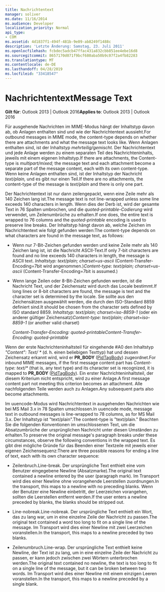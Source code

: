 ```yaml
---
title: Nachrichtentext
manager: soliver
ms.date: 11/16/2014
ms.audience: Developer
localization_priority: Normal
api_type:
- COM
ms.assetid: 4d1837f1-494f-481b-9e09-ab8249f1488c
description: 'Letzte Änderung: Samstag, 23. Juli 2011'
ms.openlocfilehash: fcbdec5adcb47ffac431a832cbb851ee4ebe16d8
ms.sourcegitcommit: 8657170d071f9bcf680aba50b9c07f2a4fb82283
ms.translationtype: MT
ms.contentlocale: de-DE
ms.lasthandoff: 04/28/2019
ms.locfileid: "33418547"
---
```

# <a name="message-text"></a><span data-ttu-id="9e5ef-103">Nachrichtentext</span><span class="sxs-lookup"><span data-stu-id="9e5ef-103">Message Text</span></span>

  
  
<span data-ttu-id="9e5ef-104">**Gilt für**: Outlook 2013 | Outlook 2016</span><span class="sxs-lookup"><span data-stu-id="9e5ef-104">**Applies to**: Outlook 2013 | Outlook 2016</span></span> 
  
<span data-ttu-id="9e5ef-105">Für ausgehende Nachrichten im MIME-Modus hängt der Inhaltstyp davon ab, ob Anlagen enthalten sind und wie der Nachrichtentext aussieht.</span><span class="sxs-lookup"><span data-stu-id="9e5ef-105">For outbound messages in MIME mode, the content-type depends on whether there are attachments and what the message text looks like.</span></span> <span data-ttu-id="9e5ef-106">Wenn Anlagen enthalten sind, ist der Inhaltstyp  _mehrteilig/gemischt._ Der Nachrichtentext und jede Anlage werden zu einem separaten Teil des Nachrichteninhalts, jeweils mit einem eigenen Inhaltstyp.</span><span class="sxs-lookup"><span data-stu-id="9e5ef-106">If there are attachments, the Content-type is  _multipart/mixed;_ the message text and each attachment become a separate part of the message content, each with its own content-type.</span></span> <span data-ttu-id="9e5ef-107">Wenn keine Anlagen enthalten sind, ist der Inhaltstyp der Nachricht  _text/plain,_ und es gibt nur einen Teil.</span><span class="sxs-lookup"><span data-stu-id="9e5ef-107">If there are no attachments, the content-type of the message is  _text/plain_ and there is only one part.</span></span> 
  
<span data-ttu-id="9e5ef-108">Der Nachrichtentext ist nur dann zeilengepackt, wenn eine Zeile mehr als 140 Zeichen lang ist.</span><span class="sxs-lookup"><span data-stu-id="9e5ef-108">The message text is not line-wrapped unless some line exceeds 140 characters in length.</span></span> <span data-ttu-id="9e5ef-109">Wenn dies der Derb ist, wird der gesamte Text in 76 Spalten umbrochen, und die  _quoted-printable-Codierung_ wird verwendet, um Zeilenumbrüche zu erhalten.</span><span class="sxs-lookup"><span data-stu-id="9e5ef-109">If one does, the entire text is wrapped to 76 columns and the  _quoted-printable_ encoding is used to preserve line breaks.</span></span> <span data-ttu-id="9e5ef-110">Der Inhaltstyp hängt davon ab, welche Zeichen im Nachrichtentext wie folgt gefunden werden:</span><span class="sxs-lookup"><span data-stu-id="9e5ef-110">The content-type depends on what characters are found in the message text, as follows:</span></span> 
  
- <span data-ttu-id="9e5ef-111">Wenn nur 7-Bit-Zeichen gefunden werden und keine Zeile mehr als 140 Zeichen lang ist, ist die Nachricht ASCII-Text.</span><span class="sxs-lookup"><span data-stu-id="9e5ef-111">If only 7-bit characters are found and no line exceeds 140 characters in length, the message is ASCII text.</span></span> <span data-ttu-id="9e5ef-112">_Inhaltstyp: text/plain; charset=us-ascii_ (Content-Transfer-Encoding=7bit wird angenommen.)</span><span class="sxs-lookup"><span data-stu-id="9e5ef-112">_Content-type: text/plain; charset=us-ascii_ (Content-Transfer-Encoding=7bit is assumed.)</span></span> 
    
- <span data-ttu-id="9e5ef-113">Wenn lange Zeilen oder 8-Bit-Zeichen gefunden werden, ist die Nachricht Text, und der Zeichensatz wird durch das Locale bestimmt.</span><span class="sxs-lookup"><span data-stu-id="9e5ef-113">If long lines or 8-bit characters are found, the message is text and the character set is determined by the locale.</span></span> <span data-ttu-id="9e5ef-114">Sie sollte aus den Zeichensätzen ausgewählt werden, die durch den ISO-Standard 8859 definiert sind.</span><span class="sxs-lookup"><span data-stu-id="9e5ef-114">It should be chosen from the character sets defined by ISO standard 8859.</span></span> <span data-ttu-id="9e5ef-115">_Inhaltstyp: text/plain; charset=iso-8859-1_ (oder ein anderer gültiger Zeichensatz)</span><span class="sxs-lookup"><span data-stu-id="9e5ef-115">_Content-type: text/plain; charset=iso-8859-1_ (or another valid charset)</span></span> 
    
     <span data-ttu-id="9e5ef-116">_Content-Transfer-Encoding: quoted-printable_</span><span class="sxs-lookup"><span data-stu-id="9e5ef-116">_Content-Transfer-Encoding: quoted-printable_</span></span>
    
<span data-ttu-id="9e5ef-117">Wenn der erste Nachrichteninhaltsteil für eingehende #A0 den Inhaltstyp _"Content": Text/ \*_ (d. h. einen beliebigen Texttyp) hat und dessen Zeichensatz erkannt wird, wird er **PR_BODY** ([PidTagBody](pidtagbody-canonical-property.md)) zugeordnet.</span><span class="sxs-lookup"><span data-stu-id="9e5ef-117">For inbound MIME messages, if the first message content part has  _Content-type: text/\*_ (that is, any text type) and its character set is recognized, it is mapped to **PR_BODY** ([PidTagBody](pidtagbody-canonical-property.md)).</span></span> <span data-ttu-id="9e5ef-118">Ein erster Nachrichteninhaltsteil, der diesem Kriterium nicht entspricht, wird zu einer Anlage.</span><span class="sxs-lookup"><span data-stu-id="9e5ef-118">A first message content part not meeting this criterion becomes an attachment.</span></span> <span data-ttu-id="9e5ef-119">Alle nachfolgenden Teile werden auch zu Anlagen.</span><span class="sxs-lookup"><span data-stu-id="9e5ef-119">Any subsequent parts also become attachments.</span></span>
  
<span data-ttu-id="9e5ef-120">Im uuencode-Modus wird Nachrichtentext in ausgehenden Nachrichten wie bei MS Mail 3.x in 78 Spalten umschlossen.</span><span class="sxs-lookup"><span data-stu-id="9e5ef-120">In uuencode mode, message text in outbound messages is line-wrapped to 78 columns, as for MS Mail 3.x.</span></span> <span data-ttu-id="9e5ef-121">Der Inhaltstyp ist "text/plain".</span><span class="sxs-lookup"><span data-stu-id="9e5ef-121">The content-type is "text/plain."</span></span> <span data-ttu-id="9e5ef-122">Beachten Sie die folgenden Konventionen im umschlossenen Text, um die Absatzumbrüche der ursprünglichen Nachricht unter diesen Umständen zu erhalten.</span><span class="sxs-lookup"><span data-stu-id="9e5ef-122">To preserve the original message's paragraph breaks under these circumstances, observe the following conventions in the wrapped text.</span></span> <span data-ttu-id="9e5ef-123">Es gibt drei mögliche Gründe für das Beenden einer Textzeile mit jeweils einer eigenen Zeichensequenz:</span><span class="sxs-lookup"><span data-stu-id="9e5ef-123">There are three possible reasons for ending a line of text, each with its own character sequence:</span></span>
  
- <span data-ttu-id="9e5ef-124">Zeilenbruch.</span><span class="sxs-lookup"><span data-stu-id="9e5ef-124">Line-break.</span></span> <span data-ttu-id="9e5ef-125">Der ursprüngliche Text enthielt eine vom Benutzer eingegebene Newline (Absatzmarke).</span><span class="sxs-lookup"><span data-stu-id="9e5ef-125">The original text contained a newline entered by the user (paragraph mark).</span></span> <span data-ttu-id="9e5ef-126">Im Transport wird dies einer Newline ohne vorangehende Leerstellen zuordnungen.</span><span class="sxs-lookup"><span data-stu-id="9e5ef-126">In the transport, this maps to a newline with no preceding blanks.</span></span> <span data-ttu-id="9e5ef-127">Wenn der Benutzer eine Newline einbetritt, der Leerzeichen vorangehen, sollten die Leerstellen entfernt werden.</span><span class="sxs-lookup"><span data-stu-id="9e5ef-127">If the user enters a newline preceded by blanks, the blanks should be stripped out.</span></span>
    
- <span data-ttu-id="9e5ef-128">Line-nobreak.</span><span class="sxs-lookup"><span data-stu-id="9e5ef-128">Line-nobreak.</span></span> <span data-ttu-id="9e5ef-129">Der ursprüngliche Text enthielt ein Wort, das zu lang war, um in eine einzelne Zeile der Nachricht zu passen.</span><span class="sxs-lookup"><span data-stu-id="9e5ef-129">The original text contained a word too long to fit on a single line of the message.</span></span> <span data-ttu-id="9e5ef-130">Im Transport wird dies einer Newline mit zwei Leerzeichen voranstellen.</span><span class="sxs-lookup"><span data-stu-id="9e5ef-130">In the transport, this maps to a newline preceded by two blanks.</span></span>
    
- <span data-ttu-id="9e5ef-131">Zeilenumbruch.</span><span class="sxs-lookup"><span data-stu-id="9e5ef-131">Line-wrap.</span></span> <span data-ttu-id="9e5ef-132">Der ursprüngliche Text enthielt keine Newline, der Text ist zu lang, um in eine einzelne Zeile der Nachricht zu passen, er kann jedoch zwischen zwei Wörtern unterbrochen werden.</span><span class="sxs-lookup"><span data-stu-id="9e5ef-132">The original text contained no newline, the text is too long to fit on a single line of the message, but it can be broken between two words.</span></span> <span data-ttu-id="9e5ef-133">Im Transport wird dies einer Newline mit einem einzigen Leeren voranstellen.</span><span class="sxs-lookup"><span data-stu-id="9e5ef-133">In the transport, this maps to a newline preceded by a single blank.</span></span>
    

